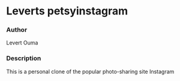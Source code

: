# Leverts petsyinstagram

###  Author
Levert Ouma

### Description
This is a personal clone of the popular photo-sharing site Instagram
